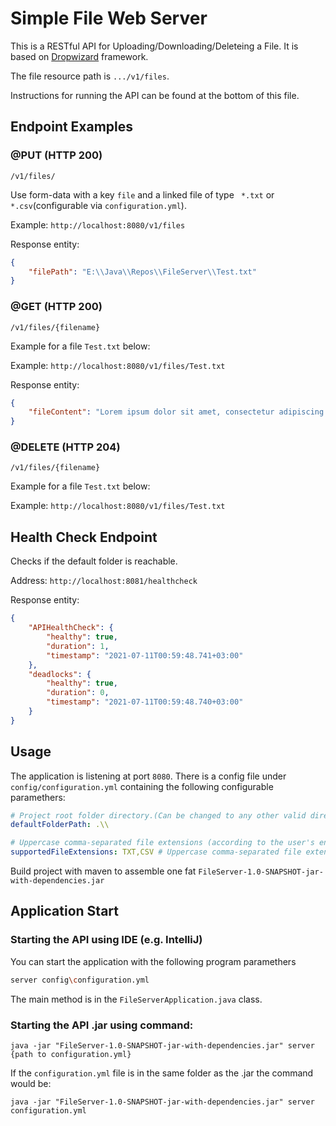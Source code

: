 
# Simple File Web Server

This is a RESTful API for Uploading/Downloading/Deleteing a File.
It is based on [Dropwizard](https://www.dropwizard.io) framework.

The file resource path is ```.../v1/files```.

Instructions for running the API can be found at the bottom of this file.

## Endpoint Examples

### @PUT (HTTP 200)

```/v1/files/```

Use form-data with a key ```file``` and a linked file of type ``` *.txt```  or ``` *.csv```(configurable via ```configuration.yml```).

Example: ```http://localhost:8080/v1/files``` 

Response entity:
```json
{
    "filePath": "E:\\Java\\Repos\\FileServer\\Test.txt"
}
```

### @GET (HTTP 200)

```/v1/files/{filename}```

Example for a file ```Test.txt``` below:

Example: ```http://localhost:8080/v1/files/Test.txt```

Response entity:
```json
{
    "fileContent": "Lorem ipsum dolor sit amet, consectetur adipiscing elit..."
}
```

### @DELETE (HTTP 204)

```/v1/files/{filename}```

Example for a file ```Test.txt``` below:

Example: ```http://localhost:8080/v1/files/Test.txt```

## Health Check Endpoint
Checks if the default folder is reachable.

Address: ```http://localhost:8081/healthcheck```

Response entity:
```json
{
    "APIHealthCheck": {
        "healthy": true,
        "duration": 1,
        "timestamp": "2021-07-11T00:59:48.741+03:00"
    },
    "deadlocks": {
        "healthy": true,
        "duration": 0,
        "timestamp": "2021-07-11T00:59:48.740+03:00"
    }
}
```

## Usage
The application is listening at port ```8080```.
There is a config file under ```config/configuration.yml``` containing the following configurable paramethers:
```yaml
# Project root folder directory.(Can be changed to any other valid directory)
defaultFolderPath: .\\

# Uppercase comma-separated file extensions (according to the user's entitlements)
supportedFileExtensions: TXT,CSV # Uppercase comma-separated file extensions (according to the user's entitlements)
```

Build project with maven to assemble one fat ```FileServer-1.0-SNAPSHOT-jar-with-dependencies.jar```


## Application Start 

### Starting the API using IDE (e.g. IntelliJ)

You can start the application with the following program paramethers

```bash
server config\configuration.yml
```

The main method is in the ```FileServerApplication.java``` class.

### Starting the API .jar using command:

```java -jar "FileServer-1.0-SNAPSHOT-jar-with-dependencies.jar" server {path to configuration.yml}```

If the ```configuration.yml``` file is in the same folder as the .jar the command would be:

```java -jar "FileServer-1.0-SNAPSHOT-jar-with-dependencies.jar" server configuration.yml```